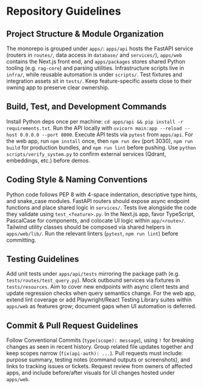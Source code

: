 # Repository Guidelines

## Project Structure & Module Organization

The monorepo is grouped under `apps/`: `apps/api` hosts the FastAPI service (routers in `routes/`, data access in `database/` and `services/`), `apps/web` contains the Next.js front end, and `apps/packages` stores shared Python tooling (e.g. `rag-core`) and parsing utilities. Infrastructure scripts live in `infra/`, while reusable automation is under `scripts/`. Test fixtures and integration assets sit in `tests/`. Keep feature-specific assets close to their owning app to preserve clear ownership.

## Build, Test, and Development Commands

Install Python deps once per machine: `cd apps/api && pip install -r requirements.txt`. Run the API locally with `uvicorn main:app --reload --host 0.0.0.0 --port 8000`. Execute API tests via `pytest` from `apps/api`. For the web app, run `npm install` once, then `npm run dev` (port 3030), `npm run build` for production bundles, and `npm run lint` before pushing. Use `python scripts/verify_system.py` to confirm external services (Qdrant, embeddings, etc.) before demos.

## Coding Style & Naming Conventions

Python code follows PEP 8 with 4-space indentation, descriptive type hints, and snake_case modules. FastAPI routers should expose async endpoint functions and place shared logic in `services/`. Tests live alongside the code they validate using `test_<feature>.py`. In the Next.js app, favor TypeScript, PascalCase for components, and colocate UI logic within `app/<route>/`. Tailwind utility classes should be composed via shared helpers in `apps/web/lib/`. Run the relevant linters (`pytest`, `npm run lint`) before committing.

## Testing Guidelines

Add unit tests under `apps/api/tests` mirroring the package path (e.g. `tests/routes/test_query.py`). Mock outbound services via fixtures in `tests/resources`. Aim to cover new endpoints with async client tests and update regression checks when query semantics change. For the web app, extend lint coverage or add Playwright/React Testing Library suites within `apps/web` as features grow; document gaps when UI automation is deferred.

## Commit & Pull Request Guidelines

Follow Conventional Commits (`type(scope): message`), using `!` for breaking changes as seen in recent history. Group related file updates together and keep scopes narrow (`fix(api-auth): ...`). Pull requests must include: purpose summary, testing notes (command outputs or screenshots), and links to tracking issues or tickets. Request review from owners of affected apps, and include before/after visuals for UI changes hosted under `apps/web`.
